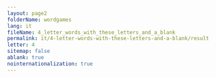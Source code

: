 ```yaml
---
layout: page2
folderName: wordgames
lang: it
fileName: 4_letter_words_with_these_letters_and_a_blank
permalink: it/4-letter-words-with-these-letters-and-a-blank/result
letter: 4
sitemap: false
ablank: true
nointernationalization: true
---
```


